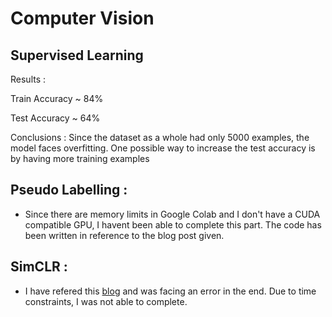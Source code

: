 # Computer Vision 


## Supervised Learning
Results : 


Train Accuracy ~ 84%


Test Accuracy ~ 64%
            
Conclusions : Since the dataset as a whole had only 5000 examples, the model faces overfitting. One possible way to increase the test accuracy is by having more training examples



## Pseudo Labelling : 
- Since there are memory limits in Google Colab and I don't have a CUDA compatible GPU, I havent been able to complete this part. The code has been written in reference to the blog post given.



## SimCLR :
- I have refered this [blog](https://zablo.net/blog/post/understanding-implementing-simclr-guide-eli5-pytorch/) and was facing an error in the end. Due to time constraints, I was not able to complete. 
